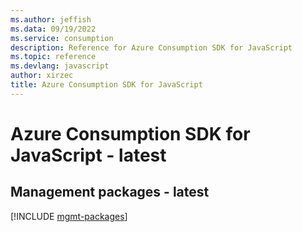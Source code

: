 ```yaml
---
ms.author: jeffish
ms.data: 09/19/2022
ms.service: consumption
description: Reference for Azure Consumption SDK for JavaScript
ms.topic: reference
ms.devlang: javascript
author: xirzec
title: Azure Consumption SDK for JavaScript
---
```

# Azure Consumption SDK for JavaScript - latest

## Management packages - latest
[!INCLUDE [mgmt-packages](consumption-mgmt-index.md)]